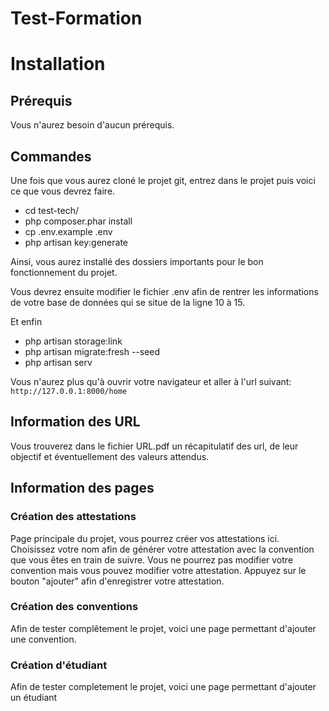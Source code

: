 # Test-Formation

# Installation

## Prérequis

Vous n'aurez besoin d'aucun prérequis.

## Commandes

Une fois que vous aurez cloné le projet git, entrez dans le projet puis voici ce que vous devrez faire.

- cd test-tech/
- php composer.phar install
- cp .env.example .env
- php artisan key:generate

Ainsi, vous aurez installé des dossiers importants pour le bon fonctionnement du projet.

Vous devrez ensuite modifier le fichier .env afin de rentrer les informations de votre base de données qui se situe de la ligne 10 à 15.

Et enfin
- php artisan storage:link
- php artisan migrate:fresh --seed
- php artisan serv

Vous n'aurez plus qu'à ouvrir votre navigateur et aller à l'url suivant:
`http://127.0.0.1:8000/home`
## Information des URL

Vous trouverez dans le fichier URL.pdf un récapitulatif des url, de leur objectif et éventuellement des valeurs attendus.
## Information des pages

### Création des attestations

Page principale du projet, vous pourrez créer vos attestations ici. Choisissez votre nom afin de générer votre attestation avec la convention que vous êtes en train de suivre. Vous ne pourrez pas modifier votre convention mais vous pouvez modifier votre attestation. Appuyez sur le bouton "ajouter" afin d'enregistrer votre attestation.

### Création des conventions

Afin de tester complêtement le projet, voici une page permettant d'ajouter une convention.

### Création d'étudiant

Afin de tester completement le projet, voici une page permettant d'ajouter un étudiant